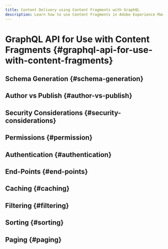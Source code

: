 ```yaml
---
title: Content Delivery using Content Fragments with GraphQL
description: Learn how to use Content Fragments in Adobe Experience Manager (AEM) as a Cloud Service with GraphQL for Content Delivery.
---
```


# GraphQL API for Use with Content Fragments {#graphql-api-for-use-with-content-fragments}

## Schema Generation {#schema-generation}

## Author vs Publish {#author-vs-publish}

## Security Considerations {#security-considerations}

## Permissions {#permission}

## Authentication {#authentication}

## End-Points {#end-points}

## Caching {#caching}

## Filtering {#filtering}

## Sorting {#sorting}

## Paging {#paging}
